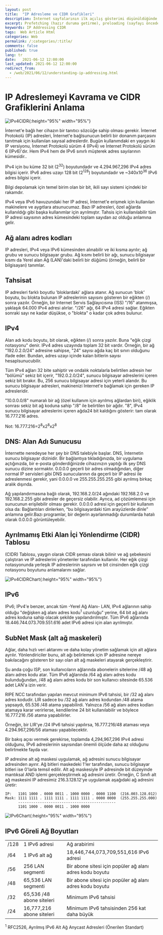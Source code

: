 ```yaml
---
layout: post
title:  "IP Adresleme ve CIDR Grafikleri"
description: İnternet sayfalarının ilk açılış gösterimi düşünüldüğünde, sayfanın daha hızlı yüklenmesi ve kullanıcıların hedeflerini olabildiğince çabuk tamamlaması için (İnternet) metin sunucuda birleştirme, küçültme, önbelleğe alma veya gzipleme gibi şeyler düşünürüz. 
excerpt: Prefetching (hazır duruma getirme), preloading (sayfayı önceden yükleme), prerendering (sayfayı önceden oluşturma)
keywords: IP Addressing CIDR
tags:  Web Article Html
categories: Web
permalink: /:categories/:title/
comments: false
published: true
lang: tr
date:   2021-06-12 12:00:00
last_updated: 2021-06-12 12:00:00
redirect_from:
  - /web/2021/06/12/understanding-ip-addressing.html
---
```


# IP Adreslemeyi Kavrama ve CIDR Grafiklerini Anlama 
 

![IPv4CIDR](/images/IP-CIDR/IPv4CIDR.jpg "IPv4CIDR"){:height="95%" width="95%"}

İnternet'e bağlı her cihazın bir tanıtıcı sözcüğe sahip olması gerekir. İnternet Protokolü (IP) adresleri, İnternet'e bağlsunucun belirli bir donanım parçasını tanıtmak için kullanılan sayısal adreslerdir.
Bugün kullanımdaki en yaygın iki IP versiyonu, İnternet Protokolü sürüm 4 (IPv4) ve İnternet Protokolü sürüm 6 (IPv6)'dır. Hem IPv4 hem de IPv6 sınırlı müşterek adres sayılarının kümesidir..

IPv4 için bu küme 32 bit (2<sup>32</sup>) boyutundadır ve 4.294.967,296 IPv4 adres bilgisi içerir. IPv6 adres uzayı 128 bit (2<sup>128</sup>) boyutundadır ve ~340x10<sup>36</sup> IPv6 adres bilgisi içerir.

Bilgi depolamak için temel birim olan bir bit, ikili sayı sistemi içindeki bir rakamdır.

IPv4 veya IPv6 havuzundaki her IP adresi, İnternet'e erişmek için kullanılan makinelere ve aygıtlara atsunucumaz. Bazı IP adresleri, özel ağlarda kullanıldığı gibi başka kullanımlar için ayrılmıştır. Tahsis için kullanılabilir tüm IP adresi sayısının adres kümesindeki toplam sayıdan az olduğu anlamına gelir.

## Ağ alanı adres kodları


IP adresleri, IPv4 veya IPv6 kümesinden alınabilir ve iki kısma ayrılır; ağ grubu ve sunucu bilgisayar grubu. Ağ kısmı belirli bir ağı, sunucu bilgisayar kısmı da Yerel alan Ağ (LAN)'daki belirli bir düğümü (örneğin, belirli bir bilgisayarı) tanımlar.

## Tahsisat

IP adresleri farklı boyutlu 'bloklardaki' ağlara atanır. Ağ sunucun 'blok' boyutu, bu blokta bulunan IP adreslerinin sayısını gösteren bir eğikten (/) sonra yazılır. Örneğin, bir Internet Servis Sağlayıcısına (ISS) "/16" atanmışsa, yaklaşık 64.000 IPv4 adresi alırlar. "/26" ağı, 64 IPv4 adresi sağlar. Eğikten sonraki sayı ne kadar düşükse, o "blokta" o kadar çok adres bulunur.

## IPv4


Alan adı kodu boyutu, bit olarak, eğikten (/) sonra yazılır. Buna "eğik çizgi notasyonu" denir. IPv4 adres uzayında toplam 32 bit vardır. Örneğin, bir ağ "192.0.2.0/24" adresine sahipse, "24" sayısı ağda kaç bit sınırı olduğunu ifade eder. Bundan, adres uzayı içinde kalan bitlerin sayısı hesaplsunucubilir. 

Tüm IPv4 ağları 32 bite sahiptir ve ondalık noktalarla belirtilen adresin her "bölümü" sekiz bit içerir, "192.0.2.0/24", sunucu bilgisayar adreslerini içeren sekiz bit bırakır. Bu, 256 sunucu bilgisayar adresi için yeterli alandır. Bu sunucu bilgisayar adresleri, makinenizi Internet'e bağlamak için gereken IP adresleridir.

"10.0.0.0/8" numaralı bir ağ (özel kullanım için ayrılmış ağlardan biri), eğiklik sonrası sekiz bit ağ koduna sahip "/8" ile belirtilen bir ağdır. "8", IPv4 sunucu bilgisayar adreslerini içeren ağda24 bit kaldığını gösterir: tam olarak 16.777.216 adres.

Not: 16.777.216=2<sup>8</sup>x2<sup>8</sup>x2<sup>8</sup>

##  DNS: Alan Adı Sunucusu 

İnternette neredeyse her şey bir DNS talebiyle başlar. DNS, İnternetin sunucu bilgisayar dizinidir. Bir bağlantıya tıkladığınızda, bir uygulama açtığınızda, bir e-posta gönderdiğinizde cihazınızın yaptığı ilk şey DNS sunucu dizine sormaktır. 0.0.0.0 geçerli bir adres olmadığından, diğer normal IP servisleri gibi DNS sunucularının da geçerli bir IP adresi ile adreslenmesi gerekir, yani 0.0.0.0 ve 255.255.255.255 gibi ayrılmış birkaç aralık dışında. 

Ağ yapılandırmasına bağlı olarak, 192.168.2.0/24 ağındaki 192.168.2.0 ve 192.168.2.255 gibi adresler de geçersiz olabilir. Ayrıca, ad çözümlemesi için sunucunun erişilebilir olması gerekir. 0.0.0.0 adresi için geçerli bir kullanım olsa da: Bağlantıları dinlerken, “bu bilgisayardaki tüm arayüzlerde dinle” anlamına gelir.Bazı programlar, bir değerin ayarlanmadığı durumlarda hatalı olarak 0.0.0.0 görüntüleyebilir.

## Ayrılmamış Etki Alan İçi Yönlendirme (CIDR) Tablosu

(CIDR) Tablosu, yaygın olarak CIDR şeması olarak bilinir ve ağ şebekesini çalıştıran ve IP adreslerini yönetenler tarafından kullanılır. Her eğik çizgi notasyonunda yerleşik IP adreslerinin sayısını ve bit cinsinden eğik çizgi notasyonu boyutunu anlamalarını sağlar.

![IPv4CIDRChart](/images/IP-CIDR/IPv4CIDRChart-2015.jpg "IPv4CIDRChart"){:height="95%" width="95%"}

## IPv6

IPv6; IPv4'e benzer, ancak tüm -Yerel Ağ Alanı- LAN, IPv4 ağlarının sahip olduğu "değişken ağ alanı adres kodu<sup>1</sup> uzunluğu" yerine, 64 bit ağ alanı adres koduna sahip olacak şekilde yapılandırılmıştır. Tüm IPv6 ağlarında 18.446.744.073.709.551.616 adet IPv6 adresi için alan ayrılmıştır.

## SubNet Mask (alt ağ maskeleri)

Ağlar, daha hızlı veri aktarımı ve daha kolay yönetim sağlamak için alt ağlara ayrılır. Yönlendiriciler bunu, alt ağı belirlemek için IP adresine nereye bakılacağını gösteren bir sayı olan alt ağ maskeleri atayarak gerçekleştirir.


Şu anda çoğu ISP, son kullanıcıların ağlarında abonelerin sitelerine /48 ağ alanı adres kodu atar. Tüm IPv6 ağlarında /64 ağ alanı adres kodu bulunduğundan, /48 ağ alanı adres kodu bir son kullanıcı sitesinde 65.536 adet LAN'a izin verir.

RIPE NCC tarafından yapılan mevcut minimum IPv6 tahsisi, bir /32 ağ alanı adres kodudir. LIR sadece bu /32 ağ alanı adres kodundan /48 atama yapsaydı, 65.536 /48 atama yapabilirdi. Yalnızca /56 ağ alanı adres kodları atamaya karar verirlerse, kendilerine 24 bit kullanılabilir ve böylece 16.777.216 /56 atama yapabilirler.

Örneğin, bir LIR'ye /24 IPv6 tahsisi yapılırsa, 16.777.216/48 ataması veya 4.294.967,296/56 ataması yapabilecektir. 

Bir bakış açısı vermek gerekirse, toplamda 4,294,967,296 IPv4 adresi olduğunu, IPv6 adreslerinin sayısından önemli ölçüde daha az olduğunu belirtmekte fayda var. 


IP adresine alt ağ maskesi uygulamak, ağ adresini sunucu bilgisayar adresinden ayırır. Ağ bitleri maskedeki 1'ler tarafından, sunucu bilgisayar bitleri ise 0'larla temsil edilir. Alt ağ maskesiyle IP adresinde bit düzeyinde mantıksal AND işlemi gerçekleştirmek ağ adresini üretir. Örneğin, C Sınıfı alt ağ maskesini IP adresimiz 216.3.128.12'ye uygulamak aşağıdaki ağ adresini üretir:


    IP:   1101 1000 . 0000 0011 . 1000 0000 . 0000 1100  (216.003.128.012) 
    Mask: 1111 1111 . 1111 1111 . 1111 1111 . 0000 0000  (255.255.255.000) 
          --------------------------------------------- 
          1101 1000 . 0000 0011 . 1000 0000 

![IPv6Chart](/images/IP-CIDR/IPv6Chart-2015.png "IPv6Chart"){:height="95%" width="95%"}


## IPv6 Göreli Ağ Boyutları
<table>
<tbody>
<tr>
<td>
/128
</td>
<td>
1 IPv6 adresi
</td>
<td>
Ağ arabirimi
</td>
</tr>
<tr>
<td>
/64
</td>
<td>
1 IPv6 alt ağ
</td>
<td>
18,446,744,073,709,551,616 IPv6 adresi
</td>
</tr>
<tr>
<td>
/56
</td>
<td>
256 LAN segmenti
</td>
<td>
Bir abone sitesi için popüler ağ alanı adres kodu boyutu 
</td>
</tr>
<tr>
<td>
/48
</td>
<td>
65,536 LAN segmenti
</td>
<td>
Bir abone sitesi için popüler ağ alanı adres kodu boyutu 
</td>
</tr>
<tr>
<td>
/32
</td>
<td>
65,536 /48 abone siteleri
</td>
<td>
Minimum IPv6 tahsisi 
</td>
</tr>
<tr>
<td>
/24
</td>
<td>
16,777,216 abone siteleri
</td>
<td>
Minimum IPv6 tahsisinden 256 kat daha büyük 
</td>
</tr>
</tbody>
</table>
<sup>1</sup> RFC2526, Ayrılmış IPv6 Alt Ağ Anycast Adresleri (Önerilen Standart) 


